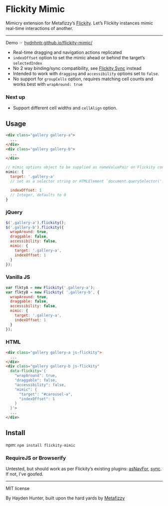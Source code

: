# Flickity Mimic
Mimicry extension for Metafizzy’s [Flickity](http://flickity.metafizzy.co/). Let’s Flickity instances mimic real-time interactions of another.

---

Demo ☞ [hydnhntr.github.io/flickity-mimic/](http://hydnhntr.github.io/flickity-mimic/)

+ Real-time dragging and navigation actions replicated
+ `indexOffset` option to set the mimic ahead or behind the target’s `selectedIndex`
+ No 2 way binding/sync compatibility, see [Flickity Sync](https://github.com/metafizzy/flickity-sync) instead
+ Intended to work with `dragging` and `accessibility` options set to `false`.
+ No support for `groupCells` option, requires matching cell counts and works best with `wrapAround: true`

### Next up

+ Support different cell widths and `cellAlign` option.

## Usage

``` html
<div class="gallery gallery-a">
  ...
</div>
<div class="gallery gallery-b">
  ...
</div>
```

``` js
// mimic options object to be supplied as nameValuePair on Flickity config
mimic: {
  target: '.gallery-a'
  // set as a selector string or HTMLElement `document.querySelector('.gallery-a')`, `jQuery('.gallery-a')[0]`

  indexOffset: 1
  // Integer, defaults to 0
}
```


### jQuery

``` js
$('.gallery-a').flickity();
$('.gallery-b').flickity({
  wrapAround: true,
  draggable: false,
  accessibility: false,
  mimic: {
    target: '.gallery-a',
    indexOffset: 1
  }
});
```

### Vanilla JS

``` js
var flktyA = new Flickity('.gallery-a');
var flktyB = new Flickity( '.gallery-b', {
  wrapAround: true,
  draggable: false,
  accessibility: false,
  mimic: {
    target: '.gallery-a',
    indexOffset: 1
  }
});
```

### HTML

``` html
<div class="gallery gallery-a js-flickity">
  ...
</div>
<div class="gallery gallery-b js-flickity"
  data-flickity='{
    "wrapAround": true,
    "draggable": false,
    "accessibility": false,
    "mimic": {
      "target": "#carousel-a",
      "indexOffset": 1
    }
  }'>
  ...
</div>
```

## Install

npm: `npm install flickity-mimic`

### RequireJS or Browserify

Untested, but should work as per Flickity’s existing plugins: [asNavFor](https://github.com/metafizzy/flickity-as-nav-for), [sync](https://github.com/metafizzy/flickity-sync). If not, I’ve goofed.

---

MIT license

By Hayden Hunter, built upon the hard yards by [Metafizzy](http://metafizzy.co)
